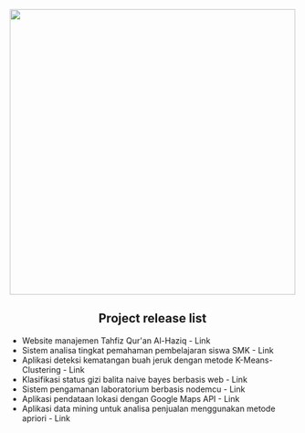 <p align="center">
<img width="500" src="https://s3.jagoanstorage.com/aditia-storage/asset/ilustrasi/Creation%20process-cuate.png">
</p>

<div align="center">
  
## Project release list
  
</div>

 - Website manajemen Tahfiz Qur'an Al-Haziq - Link
 - Sistem analisa tingkat pemahaman pembelajaran siswa SMK - Link
 - Aplikasi deteksi kematangan buah jeruk dengan metode K-Means-Clustering - Link
 - Klasifikasi status gizi balita naive bayes berbasis web - Link
 - Sistem pengamanan laboratorium berbasis nodemcu - Link
 - Aplikasi pendataan lokasi dengan Google Maps API - Link
 - Aplikasi data mining untuk analisa penjualan menggunakan metode apriori - Link
